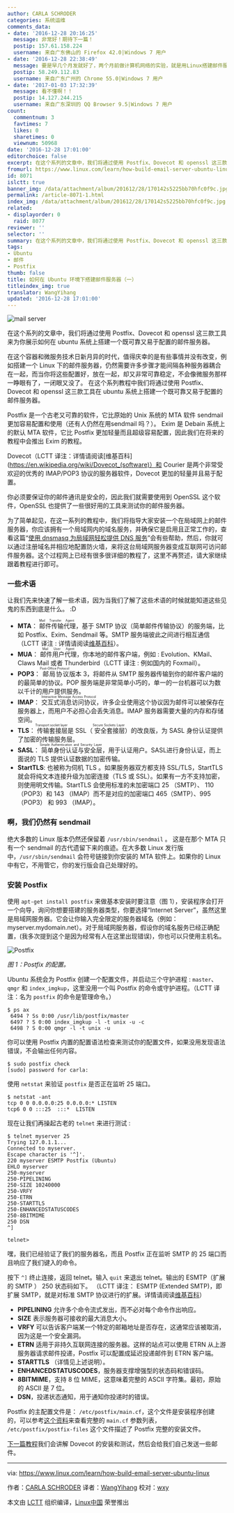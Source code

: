 ```yaml
---
author: CARLA SCHRODER
categories: 系统运维
comments_data:
- date: '2016-12-28 20:16:25'
  message: 非常好！期待下一篇！
  postip: 157.61.158.224
  username: 来自广东佛山的 Firefox 42.0|Windows 7 用户
- date: '2016-12-28 22:38:49'
  message: 要是早几个月发就好了，两个月前做计算机网络的实验，就是用Linux搭建邮件服务器。
  postip: 58.249.112.83
  username: 来自广东广州的 Chrome 55.0|Windows 7 用户
- date: '2017-01-03 17:32:39'
  message: 看不懂啊！！
  postip: 14.127.244.215
  username: 来自广东深圳的 QQ Browser 9.5|Windows 7 用户
count:
  commentnum: 3
  favtimes: 7
  likes: 0
  sharetimes: 0
  viewnum: 50968
date: '2016-12-28 17:01:00'
editorchoice: false
excerpt: 在这个系列的文章中，我们将通过使用 Postfix、Dovecot 和 openssl 这三款工具来为你展示如何在 ubuntu 系统上搭建一个既可靠又易于配置的邮件服务器。
fromurl: https://www.linux.com/learn/how-build-email-server-ubuntu-linux
id: 8071
islctt: true
banner_img: /data/attachment/album/201612/28/170142s5225bb70hfc0f9c.jpg
permalink: /article-8071-1.html
index_img: /data/attachment/album/201612/28/170142s5225bb70hfc0f9c.jpg.thumb.jpg
related:
- displayorder: 0
  raid: 8077
reviewer: ''
selector: ''
summary: 在这个系列的文章中，我们将通过使用 Postfix、Dovecot 和 openssl 这三款工具来为你展示如何在 ubuntu 系统上搭建一个既可靠又易于配置的邮件服务器。
tags:
- Ubuntu
- 邮件
- Postfix
thumb: false
title: 如何在 Ubuntu 环境下搭建邮件服务器（一）
titleindex_img: true
translator: WangYihang
updated: '2016-12-28 17:01:00'
---
```


![mail server](/data/attachment/album/201612/28/170142s5225bb70hfc0f9c.jpg "mail server")


在这个系列的文章中，我们将通过使用 Postfix、Dovecot 和 openssl 这三款工具来为你展示如何在 ubuntu 系统上搭建一个既可靠又易于配置的邮件服务器。


在这个容器和微服务技术日新月异的时代，值得庆幸的是有些事情并没有改变，例如搭建一个 Linux 下的邮件服务器，仍然需要许多步骤才能间隔各种服务器耦合在一起，而当你将这些配置好，放在一起，却又非常可靠稳定，不会像微服务那样一睁眼有了，一闭眼又没了。 在这个系列教程中我们将通过使用 Postfix、Dovecot 和 openssl 这三款工具在 ubuntu 系统上搭建一个既可靠又易于配置的邮件服务器。


Postfix 是一个古老又可靠的软件，它比原始的 Unix 系统的 MTA 软件 sendmail 更加容易配置和使用（还有人仍然在用sendmail 吗？）。 Exim 是 Debain 系统上的默认 MTA 软件，它比 Postfix 更加轻量而且超级容易配置，因此我们在将来的教程中会推出 Exim 的教程。


Dovecot（LCTT 译注：详情请阅读[维基百科](https://en.wikipedia.org/wiki/Dovecot_(software)）和 Courier 是两个非常受欢迎的优秀的 IMAP/POP3 协议的服务器软件，Dovecot 更加的轻量并且易于配置。


你必须要保证你的邮件通讯是安全的，因此我们就需要使用到 OpenSSL 这个软件，OpenSSL 也提供了一些很好用的工具来测试你的邮件服务器。


为了简单起见，在这一系列的教程中，我们将指导大家安装一个在局域网上的邮件服务器，你应该拥有一个局域网内的域名服务，并确保它是启用且正常工作的，查看这篇“[使用 dnsmasq 为局域网轻松提供 DNS 服务](https://www.linux.com/learn/dnsmasq-easy-lan-name-services )”会有些帮助，然后，你就可以通过注册域名并相应地配置防火墙，来将这台局域网服务器变成互联网可访问邮件服务器。这个过程网上已经有很多很详细的教程了，这里不再赘述，请大家继续跟着教程进行即可。


### 一些术语


让我们先来快速了解一些术语，因为当我们了解了这些术语的时候就能知道这些见鬼的东西到底是什么。 :D


* **MTA**：<ruby> 邮件传输代理 <rp>  （ </rp> <rt>  Mail Transfer Agent </rt> <rp>  ） </rp></ruby>，基于 SMTP 协议（简单邮件传输协议）的服务端，比如 Postfix、Exim、Sendmail 等。SMTP 服务端彼此之间进行相互通信（LCTT 译注 : 详情请阅读[维基百科](https://en.wikipedia.org/wiki/Message_transfer_agent)）。
* **MUA**： <ruby> 邮件用户代理 <rp>  （ </rp> <rt>  Mail User Agent </rt> <rp>  ） </rp></ruby>，你本地的邮件客户端，例如 : Evolution、KMail、Claws Mail 或者 Thunderbird（LCTT 译注 : 例如国内的 Foxmail）。
* **POP3**：<ruby> 邮局协议 <rp>  （ </rp> <rt>  Post-Office Protocol </rt> <rp>  ） </rp></ruby>版本 3，将邮件从 SMTP 服务器传输到你的邮件客户端的的最简单的协议。POP 服务端是非常简单小巧的，单一的一台机器可以为数以千计的用户提供服务。
* **IMAP**： <ruby> 交互式消息访问协议 <rp>  （ </rp> <rt>  Interactive Message Access Protocol </rt> <rp>  ） </rp></ruby>，许多企业使用这个协议因为邮件可以被保存在服务器上，而用户不必担心会丢失消息。IMAP 服务器需要大量的内存和存储空间。
* **TLS**：<ruby> 传输套接层 <rp>  （ </rp> <rt>  Transport socket layer </rt> <rp>  ） </rp></ruby>是 SSL（<ruby> 安全套接层 <rp>  （ </rp> <rt>  Secure Sockets Layer </rt> <rp>  ） </rp></ruby>）的改良版，为 SASL 身份认证提供了加密的传输服务层。
* **SASL**：<ruby> 简单身份认证与安全层 <rp>  （ </rp> <rt>  Simple Authentication and Security Layer </rt> <rp>  ） </rp></ruby>，用于认证用户。SASL进行身份认证，而上面说的 TLS 提供认证数据的加密传输。
* **StartTLS**: 也被称为伺机 TLS 。如果服务器双方都支持 SSL/TLS，StartTLS 就会将纯文本连接升级为加密连接（TLS 或 SSL）。如果有一方不支持加密，则使用明文传输。StartTLS 会使用标准的未加密端口 25 （SMTP）、 110（POP3）和 143 （IMAP）而不是对应的加密端口 465（SMTP）、995（POP3） 和 993 （IMAP）。


### 啊，我们仍然有 sendmail


绝大多数的 Linux 版本仍然还保留着 `/usr/sbin/sendmail` 。 这是在那个 MTA 只有一个 sendmail 的古代遗留下来的痕迹。在大多数 Linux 发行版中，`/usr/sbin/sendmail` 会符号链接到你安装的 MTA 软件上。如果你的 Linux 中有它，不用管它，你的发行版会自己处理好的。


### 安装 Postfix


使用 `apt-get install postfix` 来做基本安装时要注意（图 1），安装程序会打开一个向导，询问你想要搭建的服务器类型，你要选择“Internet Server”，虽然这里是局域网服务器。它会让你输入完全限定的服务器域名（例如： myserver.mydomain.net）。对于局域网服务器，假设你的域名服务已经正确配置，(我多次提到这个是因为经常有人在这里出现错误)，你也可以只使用主机名。


![Postfix](/data/attachment/album/201612/28/170142zczxz01hbwa1ankd.png "Postfix")


*图 1：Postfix 的配置。*


Ubuntu 系统会为 Postfix 创建一个配置文件，并启动三个守护进程 : `master`、`qmgr` 和 `index_imgkup`，这里没用一个叫 Postfix 的命令或守护进程。（LCTT 译注：名为 `postfix` 的命令是管理命令。）



```
$ ps ax 
 6494 ? Ss 0:00 /usr/lib/postfix/master 
 6497 ? S 0:00 index_imgkup -l -t unix -u -c 
 6498 ? S 0:00 qmgr -l -t unix -u 

```

你可以使用 Postfix 内置的配置语法检查来测试你的配置文件，如果没用发现语法错误，不会输出任何内容。



```
$ sudo postfix check 
[sudo] password for carla: 

```

使用 `netstat` 来验证 `postfix` 是否正在监听 25 端口。



```
$ netstat -ant 
tcp 0 0 0.0.0.0:25 0.0.0.0:* LISTEN 
tcp6 0 0 :::25  :::*  LISTEN 

```

现在让我们再操起古老的 `telnet` 来进行测试 :



```
$ telnet myserver 25 
Trying 127.0.1.1... 
Connected to myserver. 
Escape character is '^]'. 
220 myserver ESMTP Postfix (Ubuntu) 
EHLO myserver
250-myserver 
250-PIPELINING 
250-SIZE 10240000 
250-VRFY 
250-ETRN 
250-STARTTLS 
250-ENHANCEDSTATUSCODES 
250-8BITMIME 
250 DSN 
^]

telnet> 

```

嘿，我们已经验证了我们的服务器名，而且 Postfix 正在监听 SMTP 的 25 端口而且响应了我们键入的命令。


按下 `^]` 终止连接，返回 telnet。输入 `quit` 来退出 telnet。输出的 ESMTP（扩展的 SMTP ） 250 状态码如下。 （LCTT 译注： ESMTP (Extended SMTP)，即扩展 SMTP，就是对标准 SMTP 协议进行的扩展。详情请阅读[维基百科](https://en.wikipedia.org/wiki/Extended_SMTP)）


* **PIPELINING** 允许多个命令流式发出，而不必对每个命令作出响应。
* **SIZE** 表示服务器可接收的最大消息大小。
* **VRFY** 可以告诉客户端某一个特定的邮箱地址是否存在，这通常应该被取消，因为这是一个安全漏洞。
* **ETRN** 适用于非持久互联网连接的服务器。这样的站点可以使用 ETRN 从上游服务器请求邮件投递，Postfix 可以配置成延迟投递邮件到 ETRN 客户端。
* **STARTTLS** （详情见上述说明）。
* **ENHANCEDSTATUSCODES**，服务器支撑增强型的状态码和错误码。
* **8BITMIME**，支持 8 位 MIME，这意味着完整的 ASCII 字符集。最初，原始的 ASCII 是 7 位。
* **DSN**，投递状态通知，用于通知你投递时的错误。


Postfix 的主配置文件是： `/etc/postfix/main.cf`，这个文件是安装程序创建的，可以参考[这个资料](http://www.postfix.org/postconf.5.html)来查看完整的 `main.cf` 参数列表， `/etc/postfix/postfix-files` 这个文件描述了 Postfix 完整的安装文件。


[下一篇教程](/article-8077-1.html)我们会讲解 Dovecot 的安装和测试，然后会给我们自己发送一些邮件。




---


via: <https://www.linux.com/learn/how-build-email-server-ubuntu-linux>


作者：[CARLA SCHRODER](https://www.linux.com/users/cschroder) 译者：[WangYihang](https://github.com/WangYihang) 校对：[wxy](https://github.com/wxy)


本文由 [LCTT](https://github.com/LCTT/TranslateProject) 组织编译，[Linux中国](https://linux.cn/) 荣誉推出